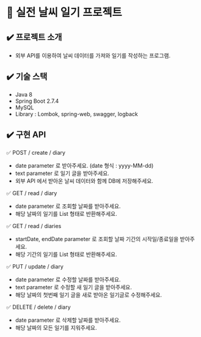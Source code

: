 # 📖 실전 날씨 일기 프로젝트

## ✔️ 프로젝트 소개
- 외부 API를 이용하여 날씨 데이터를 가져와 일기를 작성하는 프로그램.

## ✔️ 기술 스택
- Java 8
- Spring Boot 2.7.4
- MySQL
- Library : Lombok, spring-web, swagger, logback

## ✔️ 구현 API
✅ POST / create / diary
- date parameter 로 받아주세요. (date 형식 : yyyy-MM-dd)
- text parameter 로 일기 글을 받아주세요.
- 외부 API 에서 받아온 날씨 데이터와 함께 DB에 저장해주세요.

✅ GET / read / diary
- date parameter 로 조회할 날짜를 받아주세요.
- 해당 날짜의 일기를 List 형태로 반환해주세요.

✅ GET / read / diaries
- startDate, endDate parameter 로 조회할 날짜 기간의 시작일/종료일을 받아주세요.
- 해당 기간의 일기를 List 형태로 반환해주세요.

✅ PUT / update / diary
- date parameter 로 수정할 날짜를 받아주세요.
- text parameter 로 수정할 새 일기 글을 받아주세요.
- 해당 날짜의 첫번째 일기 글을 새로 받아온 일기글로 수정해주세요.

✅ DELETE / delete / diary
- date parameter 로 삭제할 날짜를 받아주세요.
- 해당 날짜의 모든 일기를 지워주세요.
